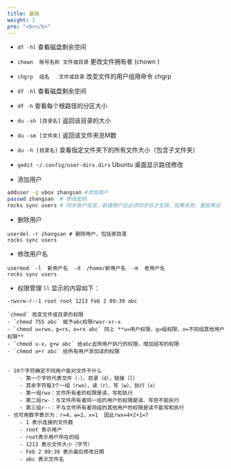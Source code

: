 ```yaml
---
title: 基础
weight: 1
pre: "<b></b>"
---
```


- `df -hl` 查看磁盘剩余空间  
- `chown  账号名称 文件或目录` 更改文件拥有者 (chown )  
- `chgrp  组名   文件或目录` 改变文件的用户组用命令 chgrp  
- `df -hl` 查看磁盘剩余空间  
- `df -h` 查看每个根路径的分区大小  
- `du -sh [目录名]` 返回该目录的大小  
- `du -sm [文件夹]` 返回该文件夹总M数  
- `du -h [目录名]` 查看指定文件夹下的所有文件大小（包含子文件夹）  
- `gedit ~/.config/user-dirs.dirs` Ubuntu 桌面显示路径修改

- 添加用户
```bash
adduser -g vbox zhangsan #添加用户
passwd zhangsan  # 修改密码
rocks sync users # 同步账户信息，新建用户后必须同步后才生效，如果失败，重启再试
```

- 删除用户
```
userdel -r zhangsan # 删除用户，包括家目录
rocks sync users
```
- 修改用户名
```
usermod  -l  新用户名  -d  /home/新用户名  -m  老用户名
rocks sync users
```

- 权限管理
`ll` 显示的内容如下：
```
-rwxrw-r‐-1 root root 1213 Feb 2 09:39 abc
```

	`chmod` 改变文件或目录的权限
	- `chmod 755 abc` 赋予abc权限rwxr-xr-x
	- `chmod u=rwx，g=rx，o=rx abc` 同上 **u=用户权限，g=组权限，o=不同组其他用户权限**
	- `chmod u-x，g+w abc` 给abc去除用户执行的权限，增加组写的权限
	- `chmod a+r abc` 给所有用户添加读的权限


	- 10个字符确定不同用户能对文件干什么
		- 第一个字符代表文件（-）、目录（d），链接（l）
		- 其余字符每3个一组（rwx），读（r）、写（w）、执行（x）
		- 第一组rwx：文件所有者的权限是读、写和执行
		- 第二组rw-：与文件所有者同一组的用户的权限是读、写但不能执行
		- 第三组r--：不与文件所有者同组的其他用户的权限是读不能写和执行
	- 也可用数字表示为：r=4，w=2，x=1  因此rwx=4+2+1=7
		- 1 表示连接的文件数
		- root 表示用户
		- root表示用户所在的组
		- 1213 表示文件大小（字节）
		- Feb 2 09:39 表示最后修改日期
		- abc 表示文件名


